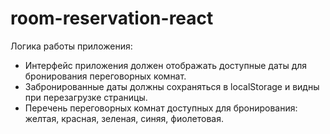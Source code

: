 # room-reservation-react
Логика работы приложения:
* Интерфейс приложения должен отображать доступные даты для бронирования переговорных комнат.
* Забронированные даты должны сохраняться в localStorage и видны при перезагрузке страницы.
* Перечень переговорных комнат доступных для бронирования: желтая, красная, зеленая, синяя, фиолетовая.
